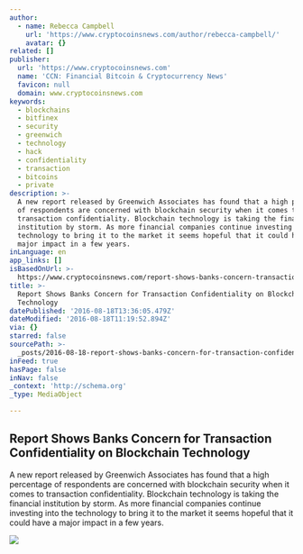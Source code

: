 ```yaml
---
author:
  - name: Rebecca Campbell
    url: 'https://www.cryptocoinsnews.com/author/rebecca-campbell/'
    avatar: {}
related: []
publisher:
  url: 'https://www.cryptocoinsnews.com'
  name: 'CCN: Financial Bitcoin & Cryptocurrency News'
  favicon: null
  domain: www.cryptocoinsnews.com
keywords:
  - blockchains
  - bitfinex
  - security
  - greenwich
  - technology
  - hack
  - confidentiality
  - transaction
  - bitcoins
  - private
description: >-
  A new report released by Greenwich Associates has found that a high percentage
  of respondents are concerned with blockchain security when it comes to
  transaction confidentiality. Blockchain technology is taking the financial
  institution by storm. As more financial companies continue investing into the
  technology to bring it to the market it seems hopeful that it could have a
  major impact in a few years.
inLanguage: en
app_links: []
isBasedOnUrl: >-
  https://www.cryptocoinsnews.com/report-shows-banks-concern-transaction-confidentiality-blockchain-technology/
title: >-
  Report Shows Banks Concern for Transaction Confidentiality on Blockchain
  Technology
datePublished: '2016-08-18T13:36:05.479Z'
dateModified: '2016-08-18T11:19:52.894Z'
via: {}
starred: false
sourcePath: >-
  _posts/2016-08-18-report-shows-banks-concern-for-transaction-confidentiality-o.md
inFeed: true
hasPage: false
inNav: false
_context: 'http://schema.org'
_type: MediaObject

---
```

<article style=""><h1>Report Shows Banks Concern for Transaction Confidentiality on Blockchain Technology</h1><p>A new report released by Greenwich Associates has found that a high percentage of respondents are concerned with blockchain security when it comes to transaction confidentiality. Blockchain technology is taking the financial institution by storm. As more financial companies continue investing into the technology to bring it to the market it seems hopeful that it could have a major impact in a few years.</p><img src="https://www.cryptocoinsnews.com/wp-content/uploads/2016/08/Report-Shows-Banks-Concern-for-Transaction-Confidentiality-on-Blockchain-Technology.jpg" /></article>